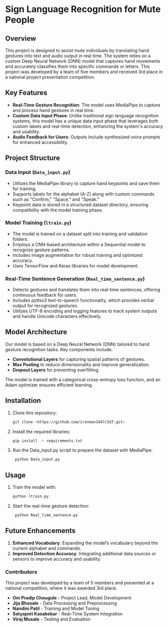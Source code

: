 # Sign Language Recognition for Mute People

## Overview

This project is designed to assist mute individuals by translating hand gestures into text and audio output in real time. The system relies on a custom Deep Neural Network (DNN) model that captures hand movements and accurately classifies them into specific commands or letters. This project was developed by a team of five members and received 3rd place in a national project presentation competition.

## Key Features

- **Real-Time Gesture Recognition**: The model uses MediaPipe to capture and process hand gestures in real time.
- **Custom Data Input Phase**: Unlike traditional sign language recognition systems, this model has a unique data input phase that leverages both custom labels and real-time detection, enhancing the system's accuracy and usability.
- **Audio Feedback for Users**: Outputs include synthesized voice prompts for enhanced accessibility.

## Project Structure

### Data Input (`Data_input.py`) 
- Utilizes the MediaPipe library to capture hand keypoints and save them for training.
- Supports labels for the alphabet (A-Z) along with custom commands such as "Confirm," "Space," and "Speak."
- Keypoint data is stored in a structured dataset directory, ensuring compatibility with the model training phase.

### Model Training (`ltrain.py`)
- The model is trained on a dataset split into training and validation folders.
- Employs a CNN-based architecture within a Sequential model to recognize gesture patterns.
- Includes image augmentation for robust training and optimized accuracy.
- Uses TensorFlow and Keras libraries for model development.

### Real-Time Sentence Generation (`Real_time_sentence.py`)
- Detects gestures and translates them into real-time sentences, offering continuous feedback for users.
- Includes pyttsx3 text-to-speech functionality, which provides verbal output for recognized gestures.
- Utilizes UTF-8 encoding and logging features to track system outputs and handle Unicode characters effectively.

## Model Architecture

Our model is based on a Deep Neural Network (DNN) tailored to hand gesture recognition tasks. Key components include:

- **Convolutional Layers** for capturing spatial patterns of gestures.
- **Max Pooling** to reduce dimensionality and improve generalization.
- **Dropout Layers** for preventing overfitting.

The model is trained with a categorical cross-entropy loss function, and an Adam optimizer ensures efficient learning.

## Installation

1. Clone this repository:
   ```bash
   git clone <https://github.com/ironman1947/SGT.git>
2. Install the required libraries:
    ```bash
   pip install -r requirements.txt

3. Run the Data_input.py script to prepare the dataset with MediaPipe:
    ```bash
     python Data_input.py

## Usage
1. Train the model with:
    ```bash
   python ltrain.py

2. Start the real-time gesture detection:
    ```bash
     python Real_time_sentence.py

## Future Enhancements
1. **Enhanced Vocabulary**: Expanding the model’s vocabulary beyond the current alphabet and commands.
2. **Improved Detection Accuracy**: Integrating additional data sources or sensors to improve accuracy and usability.

### Contributors
This project was developed by a team of 5 members and presented at a national competition, where it was awarded 3rd place.
- **Om Pradip Chougule** - Project Lead, Model Development
- **Jija Bhosale** - Data Processing and Preprocessing
- **Nandini Patil** - Training and Model Tuning
- **Satyajeet Kasabekar** - Real-Time System Integration
- **Viraj Musale** - Testing and Evaluation
